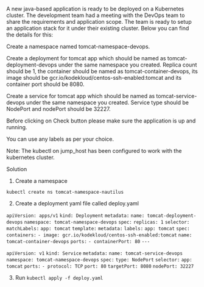  A new java-based application is ready to be deployed on a Kubernetes cluster. The development team had a meeting with the DevOps team to share the requirements and application scope. The team is ready to setup an application stack for it under their existing cluster. Below you can find the details for this:

 Create a namespace named tomcat-namespace-devops.

 Create a deployment for tomcat app which should be named as tomcat-deployment-devops under the same namespace you created. Replica count should be 1, the container should be named as tomcat-container-devops, its image should be gcr.io/kodekloud/centos-ssh-enabled:tomcat and its container port should be 8080.

 Create a service for tomcat app which should be named as tomcat-service-devops under the same namespace you created. Service type should be NodePort and nodePort should be 32227.

 Before clicking on Check button please make sure the application is up and running.

 You can use any labels as per your choice.

 Note: The kubectl on jump_host has been configured to work with the kubernetes cluster.

 Solution

 1. Create a namespace

 `kubectl create ns tomcat-namespace-nautilus`

 2. Create a deployment yaml file called deploy.yaml

`apiVersion: apps/v1`
`kind: Deployment`
`metadata:`
  `name: tomcat-deployment-devops`
  `namespace: tomcat-namespace-devops`
`spec:`
  `replicas: 1`
  `selector:`
    `matchLabels:`
      `app: tomcat`
  `template:`
    `metadata:`
      `labels:`
        `app: tomcat`
    `spec:`
      `containers:`
        `- image: gcr.io/kodekloud/centos-ssh-enabled:tomcat`
          `name: tomcat-container-devops`
          `ports:`
            `- containerPort: 80`
`---`

`apiVersion: v1`
`kind: Service`
`metadata:`
  `name: tomcat-service-devops`
  `namespace: tomcat-namespace-devops`
`spec:`
  `type: NodePort`
  `selector:`
    `app: tomcat`
  `ports:`
    `- protocol: TCP`
      `port: 80`
      `targetPort: 8080`
      `nodePort: 32227`

3. Run
`kubectl apply -f deploy.yaml`
